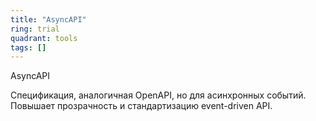 ```yaml
---
title: "AsyncAPI"
ring: trial
quadrant: tools
tags: []
---
```


AsyncAPI

Спецификация, аналогичная OpenAPI, но для асинхронных событий. Повышает прозрачность и стандартизацию event-driven API.
